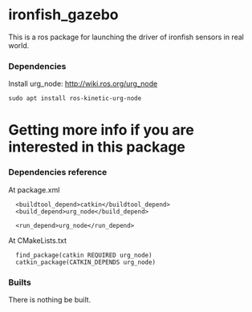 # ironfish_gazebo
This is a ros package for launching the driver of ironfish sensors in real world.  

### Dependencies
Install urg_node: http://wiki.ros.org/urg_node
```
sudo apt install ros-kinetic-urg-node
```

# Getting more info if you are interested in this package
### Dependencies reference
At package.xml
```
  <buildtool_depend>catkin</buildtool_depend>
  <build_depend>urg_node</build_depend>

  <run_depend>urg_node</run_depend>
```
At CMakeLists.txt
```
  find_package(catkin REQUIRED urg_node)
  catkin_package(CATKIN_DEPENDS urg_node)
```

### Builts
There is nothing be built.
